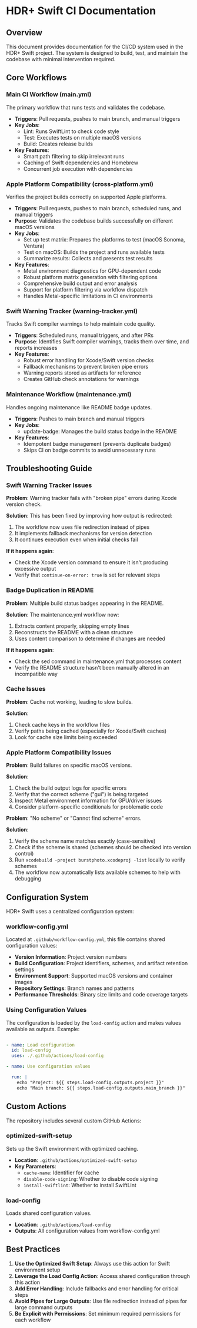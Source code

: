 # HDR+ Swift CI Documentation

## Overview

This document provides documentation for the CI/CD system used in the HDR+ Swift project. The system is designed to build, test, and maintain the codebase with minimal intervention required.

## Core Workflows

### Main CI Workflow (main.yml)

The primary workflow that runs tests and validates the codebase.

- **Triggers**: Pull requests, pushes to main branch, and manual triggers
- **Key Jobs**:
  - Lint: Runs SwiftLint to check code style
  - Test: Executes tests on multiple macOS versions
  - Build: Creates release builds
- **Key Features**:
  - Smart path filtering to skip irrelevant runs
  - Caching of Swift dependencies and Homebrew
  - Concurrent job execution with dependencies

### Apple Platform Compatibility (cross-platform.yml)

Verifies the project builds correctly on supported Apple platforms.

- **Triggers**: Pull requests, pushes to main branch, scheduled runs, and manual triggers
- **Purpose**: Validates the codebase builds successfully on different macOS versions
- **Key Jobs**:
  - Set up test matrix: Prepares the platforms to test (macOS Sonoma, Ventura)
  - Test on macOS: Builds the project and runs available tests
  - Summarize results: Collects and presents test results
- **Key Features**:
  - Metal environment diagnostics for GPU-dependent code
  - Robust platform matrix generation with filtering options
  - Comprehensive build output and error analysis
  - Support for platform filtering via workflow dispatch
  - Handles Metal-specific limitations in CI environments

### Swift Warning Tracker (warning-tracker.yml)

Tracks Swift compiler warnings to help maintain code quality.

- **Triggers**: Scheduled runs, manual triggers, and after PRs
- **Purpose**: Identifies Swift compiler warnings, tracks them over time, and reports increases
- **Key Features**:
  - Robust error handling for Xcode/Swift version checks
  - Fallback mechanisms to prevent broken pipe errors
  - Warning reports stored as artifacts for reference
  - Creates GitHub check annotations for warnings

### Maintenance Workflow (maintenance.yml)

Handles ongoing maintenance like README badge updates.

- **Triggers**: Pushes to main branch and manual triggers
- **Key Jobs**:
  - update-badge: Manages the build status badge in the README
- **Key Features**:
  - Idempotent badge management (prevents duplicate badges)
  - Skips CI on badge commits to avoid unnecessary runs

## Troubleshooting Guide

### Swift Warning Tracker Issues

**Problem**: Warning tracker fails with "broken pipe" errors during Xcode version check.

**Solution**: This has been fixed by improving how output is redirected:

1. The workflow now uses file redirection instead of pipes
2. It implements fallback mechanisms for version detection
3. It continues execution even when initial checks fail

**If it happens again**:

- Check the Xcode version command to ensure it isn't producing excessive output
- Verify that `continue-on-error: true` is set for relevant steps

### Badge Duplication in README

**Problem**: Multiple build status badges appearing in the README.

**Solution**: The maintenance.yml workflow now:

1. Extracts content properly, skipping empty lines
2. Reconstructs the README with a clean structure
3. Uses content comparison to determine if changes are needed

**If it happens again**:

- Check the sed command in maintenance.yml that processes content
- Verify the README structure hasn't been manually altered in an incompatible way

### Cache Issues

**Problem**: Cache not working, leading to slow builds.

**Solution**:

1. Check cache keys in the workflow files
2. Verify paths being cached (especially for Xcode/Swift caches)
3. Look for cache size limits being exceeded

### Apple Platform Compatibility Issues

**Problem**: Build failures on specific macOS versions.

**Solution**:

1. Check the build output logs for specific errors
2. Verify that the correct scheme ("gui") is being targeted
3. Inspect Metal environment information for GPU/driver issues
4. Consider platform-specific conditionals for problematic code

**Problem**: "No scheme" or "Cannot find scheme" errors.

**Solution**:

1. Verify the scheme name matches exactly (case-sensitive)
2. Check if the scheme is shared (schemes should be checked into version control)
3. Run `xcodebuild -project burstphoto.xcodeproj -list` locally to verify schemes
4. The workflow now automatically lists available schemes to help with debugging

## Configuration System

HDR+ Swift uses a centralized configuration system:

### workflow-config.yml

Located at `.github/workflow-config.yml`, this file contains shared configuration values:

- **Version Information**: Project version numbers
- **Build Configuration**: Project identifiers, schemes, and artifact retention settings
- **Environment Support**: Supported macOS versions and container images
- **Repository Settings**: Branch names and patterns
- **Performance Thresholds**: Binary size limits and code coverage targets

### Using Configuration Values

The configuration is loaded by the `load-config` action and makes values available as outputs. Example:

```yaml

- name: Load configuration
  id: load-config
  uses: ./.github/actions/load-config

- name: Use configuration values

  run: |
    echo "Project: ${{ steps.load-config.outputs.project }}"
    echo "Main branch: ${{ steps.load-config.outputs.main_branch }}"
```

## Custom Actions

The repository includes several custom GitHub Actions:

### optimized-swift-setup

Sets up the Swift environment with optimized caching.

- **Location**: `.github/actions/optimized-swift-setup`
- **Key Parameters**:
  - `cache-name`: Identifier for cache
  - `disable-code-signing`: Whether to disable code signing
  - `install-swiftlint`: Whether to install SwiftLint

### load-config

Loads shared configuration values.

- **Location**: `.github/actions/load-config`
- **Outputs**: All configuration values from workflow-config.yml

## Best Practices

1. **Use the Optimized Swift Setup**: Always use this action for Swift environment setup
2. **Leverage the Load Config Action**: Access shared configuration through this action
3. **Add Error Handling**: Include fallbacks and error handling for critical steps
4. **Avoid Pipes for Large Outputs**: Use file redirection instead of pipes for large command outputs
5. **Be Explicit with Permissions**: Set minimum required permissions for each workflow
